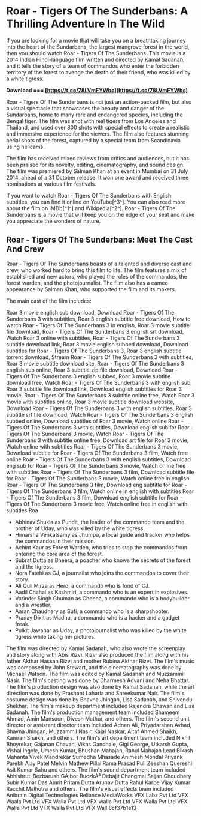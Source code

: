 
 
# Roar - Tigers Of The Sunderbans: A Thrilling Adventure In The Wild
  
If you are looking for a movie that will take you on a breathtaking journey into the heart of the Sundarbans, the largest mangrove forest in the world, then you should watch Roar - Tigers Of The Sunderbans. This movie is a 2014 Indian Hindi-language film written and directed by Kamal Sadanah, and it tells the story of a team of commandos who enter the forbidden territory of the forest to avenge the death of their friend, who was killed by a white tigress.
 
**Download === [https://t.co/78LVmFYWbc](https://t.co/78LVmFYWbc)**


  
Roar - Tigers Of The Sunderbans is not just an action-packed film, but also a visual spectacle that showcases the beauty and danger of the Sundarbans, home to many rare and endangered species, including the Bengal tiger. The film was shot with real tigers from Los Angeles and Thailand, and used over 800 shots with special effects to create a realistic and immersive experience for the viewers. The film also features stunning aerial shots of the forest, captured by a special team from Scandinavia using helicams.
  
The film has received mixed reviews from critics and audiences, but it has been praised for its novelty, editing, cinematography, and sound design. The film was premiered by Salman Khan at an event in Mumbai on 31 July 2014, ahead of a 31 October release. It won one award and received three nominations at various film festivals.
  
If you want to watch Roar - Tigers Of The Sunderbans with English subtitles, you can find it online on YouTube[^3^]. You can also read more about the film on IMDb[^1^] and Wikipedia[^2^]. Roar - Tigers Of The Sunderbans is a movie that will keep you on the edge of your seat and make you appreciate the wonders of nature.
  
## Roar - Tigers Of The Sunderbans: Meet The Cast And Crew
  
Roar - Tigers Of The Sunderbans boasts of a talented and diverse cast and crew, who worked hard to bring this film to life. The film features a mix of established and new actors, who played the roles of the commandos, the forest warden, and the photojournalist. The film also has a cameo appearance by Salman Khan, who supported the film and its makers.
  
The main cast of the film includes:
 
Roar 3 movie english sub download,  Download Roar - Tigers Of The Sunderbans 3 with subtitles,  Roar 3 english subtitle free download,  How to watch Roar - Tigers Of The Sunderbans 3 in english,  Roar 3 movie subtitle file download,  Roar - Tigers Of The Sunderbans 3 english srt download,  Watch Roar 3 online with subtitles,  Roar - Tigers Of The Sunderbans 3 subtitle download link,  Roar 3 movie english subbed download,  Download subtitles for Roar - Tigers Of The Sunderbans 3,  Roar 3 english subtitle torrent download,  Stream Roar - Tigers Of The Sunderbans 3 with subtitles,  Roar 3 movie subtitle download site,  Roar - Tigers Of The Sunderbans 3 english sub online,  Roar 3 subtitle zip file download,  Download Roar - Tigers Of The Sunderbans 3 english subbed,  Roar 3 movie subtitle download free,  Watch Roar - Tigers Of The Sunderbans 3 with english sub,  Roar 3 subtitle file download link,  Download english subtitles for Roar 3 movie,  Roar - Tigers Of The Sunderbans 3 subtitle online free,  Watch Roar 3 movie with subtitles online,  Roar 3 movie subtitle download website,  Download Roar - Tigers Of The Sunderbans 3 with english subtitles,  Roar 3 subtitle srt file download,  Watch Roar - Tigers Of The Sunderbans 3 english subbed online,  Download subtitles of Roar 3 movie,  Watch online Roar - Tigers Of The Sunderbans 3 with subtitles,  Download english sub for Roar - Tigers Of The Sunderbans 3 movie,  Watch Roar - Tigers Of The Sunderbans 3 with subtitle online free,  Download srt file for Roar 3 movie,  Watch online with subtitles Roar - Tigers Of The Sunderbans 3 movie,  Download subtitle for Roar - Tigers Of The Sunderbans 3 film,  Watch free online Roar - Tigers Of The Sunderbans 3 with english subtitles,  Download eng sub for Roar - Tigers Of The Sunderbans 3 movie,  Watch online free with subtitles Roar - Tigers Of The Sunderbans 3 film,  Download subtitle file for Roar - Tigers Of The Sunderbans 3 movie,  Watch online free in english Roar - Tigers Of The Sunderbans 3 film,  Download eng subtitle for Roar - Tigers Of The Sunderbans 3 film,  Watch online in english with subtitles Roar - Tigers Of The Sunderbans 3 film,  Download english subtitle for Roar - Tigers Of The Sunderbans 3 movie free,  Watch online free in english with subtitles Roa
  
- Abhinav Shukla as Pundit, the leader of the commando team and the brother of Uday, who was killed by the white tigress.
- Himarsha Venkatsamy as Jhumpa, a local guide and tracker who helps the commandos in their mission.
- Achint Kaur as Forest Warden, who tries to stop the commandos from entering the core area of the forest.
- Subrat Dutta as Bheera, a poacher who knows the secrets of the forest and the tigress.
- Nora Fatehi as CJ, a journalist who joins the commandos to cover their story.
- Ali Quli Mirza as Hero, a commando who is fond of CJ.
- Aadil Chahal as Kashmiri, a commando who is an expert in explosives.
- Varinder Singh Ghuman as Cheena, a commando who is a bodybuilder and a wrestler.
- Aaran Chaudhary as Sufi, a commando who is a sharpshooter.
- Pranay Dixit as Madhu, a commando who is a hacker and a gadget freak.
- Pulkit Jawahar as Uday, a photojournalist who was killed by the white tigress while taking her pictures.

The film was directed by Kamal Sadanah, who also wrote the screenplay and story along with Abis Rizvi. Rizvi also produced the film along with his father Akthar Hassan Rizvi and mother Rubina Akthar Rizvi. The film's music was composed by John Stewart, and the cinematography was done by Michael Watson. The film was edited by Kamal Sadanah and Muzzammil Nasir. The film's casting was done by Dharmesh Advani and Neha Bhattar. The film's production design was also done by Kamal Sadanah, while the art direction was done by Prashant Laharia and Shreekumar Nair. The film's costume design was done by Bhavna Jhingan, Lisa Sadanah, and Shivendu Shekhar. The film's makeup department included Rajendra Chawan and Lisa Sadanah. The film's production management team included Shameem Ahmad, Amin Mansoori, Divesh Mathur, and others. The film's second unit director or assistant director team included Adnan Ali, Priyadarshan Avhad, Bhavna Jhingan, Muzzammil Nasir, Kajal Naskar, Altaf Ahmed Shaikh, Kamran Shaikh, and others. The film's art department team included Nikhil Bhoyrekar, Gajanan Chavan, Vikas Gandhale, Gigi George, Utkarsh Gupta, Vishal Ingole, Umesh Kumar, Bhushan Mahajan, Rahul Mahajan Lead Bikash Mahanta Vivek Mandrekar Sumedha Mhasade Animesh Mondal Priyank Parekh Ajay Patel Melvin Mathew Pillai Rama Prasad Puli Zeeshan Quereshi Asit Kumar Sahu and others. The film's sound department team included Abhishruti Bezbaruah GÃ¡bor BuczkÃ³ Debajit Changmai Sajjan Choudhary Subir Kumar Das Amrit Pritam Dutta Arunav Dutta Rahul Karpe Vijay Kumar Racchit Malhotra and others. The film's visual effects team included Anibrain Digital Technologies Reliance MediaWorks VFX Labz Pvt Ltd VFX Waala Pvt Ltd VFX Walla Pvt Ltd VFX Walla Pvt Ltd VFX Walla Pvt Ltd VFX Walla Pvt Ltd VFX Walla Pvt Ltd VFX Wall
 8cf37b1e13
 
